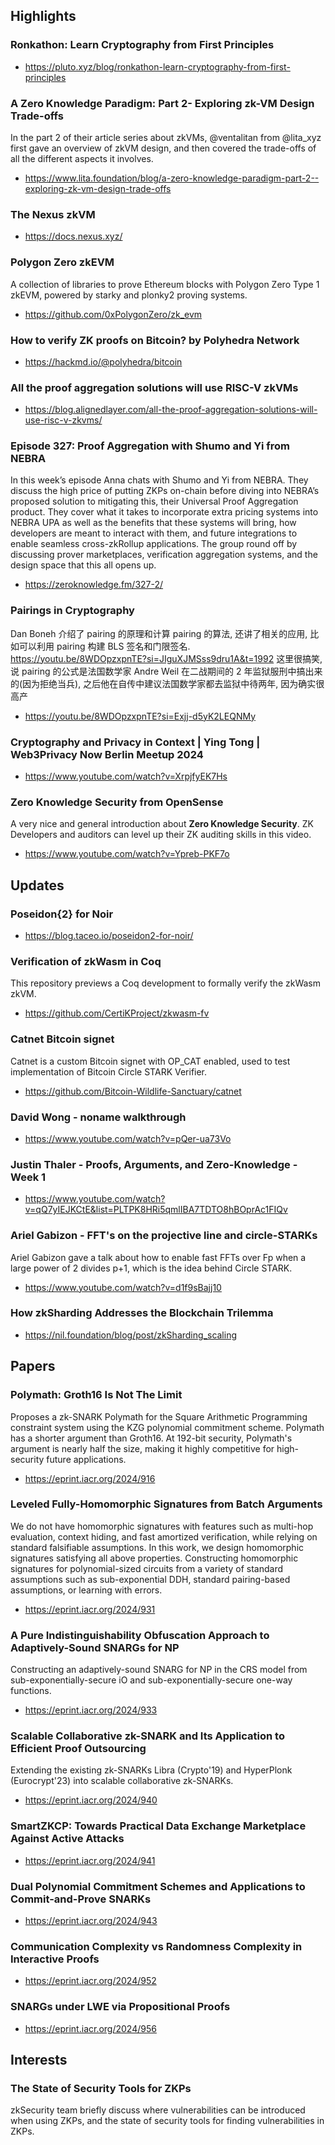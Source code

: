 ## Highlights

### Ronkathon: Learn Cryptography from First Principles
- <https://pluto.xyz/blog/ronkathon-learn-cryptography-from-first-principles>
### A Zero Knowledge Paradigm: Part 2- Exploring zk-VM Design Trade-offs
In the part 2 of their article series about zkVMs, @ventalitan from @lita_xyz
 first gave an overview of zkVM design, and then covered the trade-offs of all the different aspects it involves.
- <https://www.lita.foundation/blog/a-zero-knowledge-paradigm-part-2--exploring-zk-vm-design-trade-offs>

### The Nexus zkVM
- <https://docs.nexus.xyz/>

### Polygon Zero zkEVM
A collection of libraries to prove Ethereum blocks with Polygon Zero Type 1 zkEVM, powered by starky and plonky2 proving systems.
- <https://github.com/0xPolygonZero/zk_evm>
### How to verify ZK proofs on Bitcoin? by Polyhedra Network
- <https://hackmd.io/@polyhedra/bitcoin>
### All the proof aggregation solutions will use RISC-V zkVMs

- <https://blog.alignedlayer.com/all-the-proof-aggregation-solutions-will-use-risc-v-zkvms/>

### Episode 327: Proof Aggregation with Shumo and Yi from NEBRA
In this week’s episode Anna chats with Shumo and Yi from NEBRA. They discuss the high price of putting ZKPs on-chain before diving into NEBRA’s proposed solution to mitigating this, their Universal Proof Aggregation product. They cover what it takes to incorporate extra pricing systems into NEBRA UPA as well as the benefits that these systems will bring, how developers are meant to interact with them, and future integrations to enable seamless cross-zkRollup applications. The group round off by discussing prover marketplaces, verification aggregation systems, and the design space that this all opens up.
- <https://zeroknowledge.fm/327-2/>

### Pairings in Cryptography
Dan Boneh 介绍了 pairing 的原理和计算 pairing 的算法, 还讲了相关的应用, 比如可以利用 pairing 构建 BLS 签名和门限签名. https://youtu.be/8WDOpzxpnTE?si=JIguXJMSss9dru1A&t=1992 这里很搞笑, 说 pairing 的公式是法国数学家 Andre Weil 在二战期间的 2 年监狱服刑中搞出来的(因为拒绝当兵), 之后他在自传中建议法国数学家都去监狱中待两年, 因为确实很高产
- <https://youtu.be/8WDOpzxpnTE?si=Exjj-d5yK2LEQNMy>

###  Cryptography and Privacy in Context | Ying Tong | Web3Privacy Now Berlin Meetup 2024
- <https://www.youtube.com/watch?v=XrpjfyEK7Hs>

### Zero Knowledge Security from OpenSense
A very nice and general introduction about **Zero Knowledge Security**. ZK Developers and auditors can level up their ZK auditing skills in this video.

- https://www.youtube.com/watch?v=Ypreb-PKF7o


## Updates
### Poseidon{2} for Noir

- <https://blog.taceo.io/poseidon2-for-noir/>

### Verification of zkWasm in Coq
This repository previews a Coq development to formally verify the zkWasm zkVM.
- <https://github.com/CertiKProject/zkwasm-fv>

### Catnet Bitcoin signet
Catnet is a custom Bitcoin signet with OP_CAT enabled, used to test implementation of Bitcoin Circle STARK Verifier.
- <https://github.com/Bitcoin-Wildlife-Sanctuary/catnet>

### David Wong - noname walkthrough
- <https://www.youtube.com/watch?v=pQer-ua73Vo>

### Justin Thaler - Proofs, Arguments, and Zero-Knowledge - Week 1 
- <https://www.youtube.com/watch?v=qQ7yIEJKCtE&list=PLTPK8HRi5qmlIBA7TDTO8hBOprAc1FIQv>

### Ariel Gabizon - FFT's on the projective line and circle-STARKs
Ariel Gabizon gave a talk about how to enable fast FFTs over Fp when a large power of 2 divides p+1, which is the idea behind Circle STARK.
- <https://www.youtube.com/watch?v=d1f9sBajj10>

### How zkSharding Addresses the Blockchain Trilemma
- <https://nil.foundation/blog/post/zkSharding_scaling>

## Papers
### Polymath: Groth16 Is Not The Limit
Proposes a zk-SNARK Polymath for the Square Arithmetic Programming constraint system using the KZG polynomial commitment scheme.  Polymath has a shorter argument than Groth16.  At 192-bit security, Polymath's argument is nearly half the size, making it highly competitive for high-security future applications.
- <https://eprint.iacr.org/2024/916>

### Leveled Fully-Homomorphic Signatures from Batch Arguments
We do not have homomorphic signatures with features such as multi-hop evaluation, context hiding, and fast amortized verification, while relying on standard falsifiable assumptions. In this work, we design homomorphic signatures satisfying all above properties. Constructing homomorphic signatures for polynomial-sized circuits from a variety of standard assumptions such as sub-exponential DDH, standard pairing-based assumptions, or learning with errors.
- <https://eprint.iacr.org/2024/931>

### A Pure Indistinguishability Obfuscation Approach to Adaptively-Sound SNARGs for NP
Constructing an adaptively-sound SNARG for NP in the CRS model from sub-exponentially-secure iO and sub-exponentially-secure one-way functions.
- <https://eprint.iacr.org/2024/933>

### Scalable Collaborative zk-SNARK and Its Application to Efficient Proof Outsourcing
Extending the existing zk-SNARKs Libra (Crypto'19) and HyperPlonk (Eurocrypt'23) into scalable collaborative zk-SNARKs.
- <https://eprint.iacr.org/2024/940>

### SmartZKCP: Towards Practical Data Exchange Marketplace Against Active Attacks
- <https://eprint.iacr.org/2024/941>

### Dual Polynomial Commitment Schemes and Applications to Commit-and-Prove SNARKs
- <https://eprint.iacr.org/2024/943>

### Communication Complexity vs Randomness Complexity in Interactive Proofs
- <https://eprint.iacr.org/2024/952>

### SNARGs under LWE via Propositional Proofs
- <https://eprint.iacr.org/2024/956>

## Interests

### The State of Security Tools for ZKPs

zkSecurity team briefly discuss where vulnerabilities can be introduced when using ZKPs, and the state of security tools for finding vulnerabilities in ZKPs.

